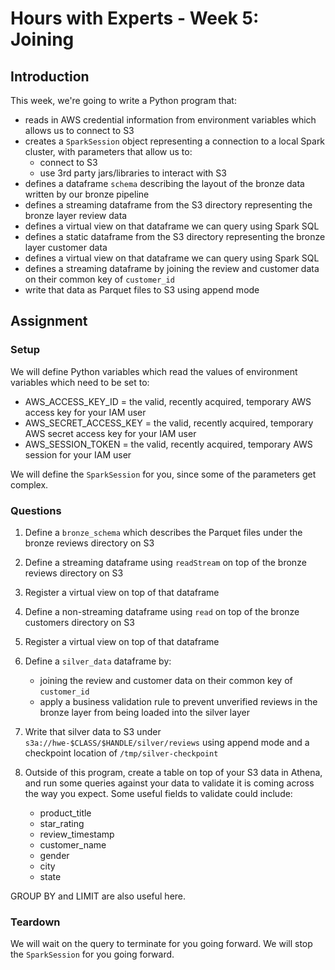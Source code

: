 # Hours with Experts - Week 5: Joining 

## Introduction

This week, we're going to write a Python program that:

   * reads in AWS credential information from environment variables which allows us to connect to S3
   * creates a `SparkSession` object representing a connection to a local Spark cluster, with parameters that allow us to:
      * connect to S3
      * use 3rd party jars/libraries to interact with S3
   * defines a dataframe `schema` describing the layout of the bronze data written by our bronze pipeline
   * defines a streaming dataframe from the S3 directory representing the bronze layer review data 
   * defines a virtual view on that dataframe we can query using Spark SQL
   * defines a static dataframe from the S3 directory representing the bronze layer customer data
   * defines a virtual view on that dataframe we can query using Spark SQL
   * defines a streaming dataframe by joining the review and customer data on their common key of `customer_id`
   * write that data as Parquet files to S3 using append mode

## Assignment

### Setup

We will define Python variables which read the values of environment variables which need to be set to:
   * AWS_ACCESS_KEY_ID = the valid, recently acquired, temporary AWS access key for your IAM user
   * AWS_SECRET_ACCESS_KEY = the valid, recently acquired, temporary AWS secret access key for your IAM user
   * AWS_SESSION_TOKEN = the valid, recently acquired, temporary AWS session for your IAM user

We will define the `SparkSession` for you, since some of the parameters get complex.

### Questions

1. Define a `bronze_schema` which describes the Parquet files under the bronze reviews directory on S3
2. Define a streaming dataframe using `readStream` on top of the bronze reviews directory on S3
3. Register a virtual view on top of that dataframe
4. Define a non-streaming dataframe using `read` on top of the bronze customers directory on S3
5. Register a virtual view on top of that dataframe
6. Define a `silver_data` dataframe by:
   * joining the review and customer data on their common key of `customer_id`
   * apply a business validation rule to prevent unverified reviews in the bronze layer from being loaded into the silver layer
7. Write that silver data to S3 under `s3a://hwe-$CLASS/$HANDLE/silver/reviews` using append mode and a checkpoint location of `/tmp/silver-checkpoint`
8. Outside of this program, create a table on top of your S3 data in Athena, and run some queries against your data to validate it is coming across the way you expect. Some useful fields to validate could include:

   * product_title
   * star_rating
   * review_timestamp
   * customer_name
   * gender
   * city
   * state

GROUP BY and LIMIT are also useful here.

### Teardown
We will wait on the query to terminate for you going forward.
We will stop the `SparkSession` for you going forward.
